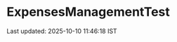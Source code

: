 # ExpensesManagementTest




































































































































































































































































Last updated: 2025-10-10 11:46:18 IST
